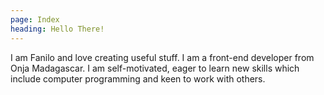 ```yaml
---
page: Index
heading: Hello There!
---
```


I am Fanilo and love creating useful stuff. I am a front-end developer from Onja Madagascar. I am self-motivated, eager to learn new skills which include computer programming and keen to work with others.
